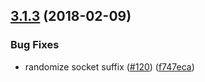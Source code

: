 <a name="3.1.3"></a>
## [3.1.3](https://github.com/awslabs/aws-serverless-express/compare/v3.1.2...v3.1.3) (2018-02-09)


### Bug Fixes

* randomize socket suffix ([#120](https://github.com/awslabs/aws-serverless-express/issues/120)) ([f747eca](https://github.com/awslabs/aws-serverless-express/commit/f747eca))
